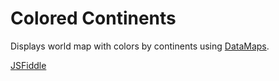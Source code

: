 # Colored Continents

Displays world map with colors by continents using [DataMaps](https://datamaps.github.io/).

[JSFiddle](https://jsfiddle.net/takumayumi/o76qLva5/25/)
